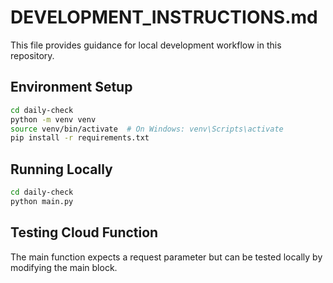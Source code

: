 # DEVELOPMENT_INSTRUCTIONS.md

This file provides guidance for local development workflow in this repository.

## Environment Setup

```bash
cd daily-check
python -m venv venv
source venv/bin/activate  # On Windows: venv\Scripts\activate
pip install -r requirements.txt
```

## Running Locally

```bash
cd daily-check
python main.py
```

## Testing Cloud Function

The main function expects a request parameter but can be tested locally by modifying the main block.